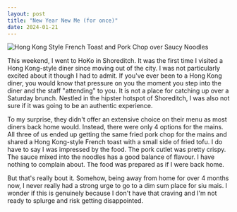 ```yaml
---
layout: post
title: "New Year New Me (for once)"
date: 2024-01-21
---
```

![Hong Kong Style French Toast and Pork Chop over Saucy Noodles](/images/blog/20240121.png)

This weekend, I went to HoKo in Shoreditch. It was the first time I visited a Hong Kong-style diner since moving out of the city. I was not particularly excited about it though I had to admit. If you've ever been to a Hong Kong diner, you would know that pressure on you the moment you step into the diner and the staff  "attending" to you. It is not a place for catching up over a Saturday brunch. Nestled in the hipster hotspot of Shoreditch, I was also not sure if it was going to be an authentic experience.

To my surprise, they didn't offer an extensive choice on their menu as most diners back home would. Instead, there were only 4 options for the mains. All three of us ended up getting the same fried pork chop for the mains and shared a Hong Kong-style French toast with a small side of fried tofu. I do have to say I was impressed by the food. The pork cutlet was pretty crispy. The sauce mixed into the noodles has a good balance of flavour. I have nothing to complain about. The food was prepared as if I were back home.

But that's really bout it. Somehow, being away from home for over 4 months now, I never really had a strong urge to go to a dim sum place for siu mais. I wonder if this is genuinely because I don't have that craving and I'm not ready to splurge and risk getting disappointed.